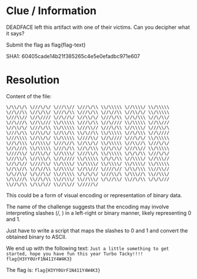 # Clue / Information
DEADFACE left this artifact with one of their victims. Can you decipher what it says?

Submit the flag as flag{flag-text}

SHA1: 60405cade14b21f385265c4e5e0efadbc971e607

# Resolution
Content of the file:
```
\/\\/\/\ \///\/\/ \///\\// \///\/\\ \\/\\\\\ \//\\\\/ \\/\\\\\ \//\//\\ \//\/\\/ \///\/\\ \///\/\\ \//\//\\ \//\\/\/ \\/\\\\\ \///\\// \//\//// \//\//\/ \//\\/\/ \///\/\\ \//\/\\\ \//\/\\/ \//\///\ \//\\/// \\/\\\\\ \///\/\\ \//\//// \\/\\\\\ \//\\/// \//\\/\/ \///\/\\ \\/\\\\\ \///\\// \///\/\\ \//\\\\/ \///\\/\ \///\/\\ \//\\/\/ \//\\/\\ \\/\//\\ \\/\\\\\ \//\/\\\ \//\//// \///\\\\ \//\\/\/ \\/\\\\\ \////\\/ \//\//// \///\/\/ \\/\\\\\ \//\/\\\ \//\\\\/ \///\//\ \//\\/\/ \\/\\\\\ \//\\//\ \///\/\/ \//\///\ \\/\\\\\ \///\/\\ \//\/\\\ \//\/\\/ \///\\// \\/\\\\\ \////\\/ \//\\/\/ \//\\\\/ \///\\/\ \\/\\\\\ \/\/\/\\ \///\/\/ \///\\/\ \//\\\/\ \//\//// \\/\\\\\ \/\/\/\\ \//\\\\/ \//\\\// \//\/\// \////\\/ \\/\\\\/ \\/\\\\/ \\/\\\\/ \\/\\\\/ \\/\\\\\ \//\\//\ \//\//\\ \//\\\\/ \//\\/// \////\// \/\\/\\\ \\//\\// \/\//\\/ \/\//\\/ \\//\\\\ \/\/\/\/ \///\\/\ \/\\\//\ \\//\\\/ \/\\///\ \\//\/\\ \\//\\\/ \\//\\\/ \/\//\\/ \\//\/\\ \/\/\/// \\//\/\\ \/\\/\// \\//\\// \/////\/
```

This could be a form of visual encoding or representation of binary data.

The name of the challenge suggests that the encoding may involve interpreting slashes (/, \) in a left-right or binary manner, likely representing 0 and 1.

Just have to write a script that maps the slashes to 0 and 1 and convert the obtained binary to ASCII.

We end up with the following text: `Just a little something to get started, hope you have fun this year Turbo Tacky!!!! flag{H3YY0UrF1N411Y4W4K3}`

The flag is: `flag{H3YY0UrF1N411Y4W4K3}`
